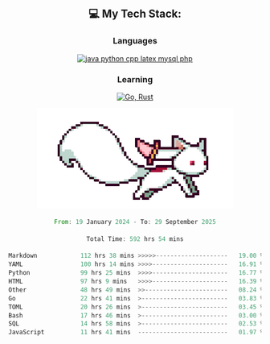 
<div align="center">
<br>

## 💻 My Tech Stack:

### Languages

[![java python cpp latex mysql php](https://skillicons.dev/icons?i=java,python,cpp,latex,mysql,php)](https://skillicons.dev)

### Learning

[![Go, Rust](https://skillicons.dev/icons?i=go,rust)](https://skillicons.dev)

<center>

<img src="kyubey.gif" alt="Alt-Text" title="" >

</center>


<!--START_SECTION:waka-->

```rust
From: 19 January 2024 - To: 29 September 2025

Total Time: 592 hrs 54 mins

Markdown            112 hrs 38 mins >>>>>--------------------   19.00 %
YAML                100 hrs 14 mins >>>>---------------------   16.91 %
Python              99 hrs 25 mins  >>>>---------------------   16.77 %
HTML                97 hrs 9 mins   >>>>---------------------   16.39 %
Other               48 hrs 49 mins  >>-----------------------   08.24 %
Go                  22 hrs 41 mins  >------------------------   03.83 %
TOML                20 hrs 26 mins  >------------------------   03.45 %
Bash                17 hrs 46 mins  >------------------------   03.00 %
SQL                 14 hrs 58 mins  >------------------------   02.53 %
JavaScript          11 hrs 41 mins  -------------------------   01.97 %
```

<!--END_SECTION:waka-->
